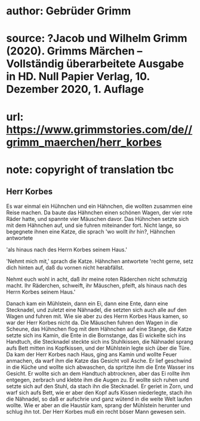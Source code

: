 # author: Gebrüder Grimm
# source: ?Jacob und Wilhelm Grimm (2020). Grimms Märchen – Vollständig überarbeitete Ausgabe in HD. Null Papier Verlag, 10. Dezember 2020, 1. Auflage
# url: https://www.grimmstories.com/de//grimm_maerchen/herr_korbes
# note: copyright of translation tbc

## Herr Korbes 

Es war einmal ein Hühnchen und ein Hähnchen, die wollten zusammen eine
Reise machen. Da baute das Hähnchen einen schönen Wagen, der vier rote
Räder hatte, und spannte vier Mäuschen davor. Das Hühnchen setzte sich
mit dem Hähnchen auf, und sie fuhren miteinander fort. Nicht lange, so
begegnete ihnen eine Katze, die sprach 'wo wollt ihr hin?, Hähnchen
antwortete

'als hinaus
nach des Herrn Korbes seinem Haus.'

'Nehmt mich mit,' sprach die Katze. Hähnchen antwortete 'recht gerne,
setz dich hinten auf, daß du vornen nicht herabfällst.

Nehmt euch wohl in acht,
daß ihr meine roten Räderchen nicht schmutzig macht.
Ihr Räderchen, schweift,
ihr Mäuschen, pfeift,
als hinaus
nach des Herrn Korbes seinem Haus.'

Danach kam ein Mühlstein, dann ein Ei, dann eine Ente, dann eine
Stecknadel, und zuletzt eine Nähnadel, die setzten sich auch alle auf
den Wagen und fuhren mit. Wie sie aber zu des Herrn Korbes Haus kamen,
so war der Herr Korbes nicht da. Die Mäuschen fuhren den Wagen in die
Scheune, das Hühnchen flog mit dem Hähnchen auf eine Stange, die Katze
setzte sich ins Kamin, die Ente in die Bornstange, das Ei wickelte sich
ins Handtuch, die Stecknadel steckte sich ins Stuhlkissen, die Nähnadel
sprang aufs Bett mitten ins Kopfkissen, und der Mühlstein legte sich
über die Türe. Da kam der Herr Korbes nach Haus, ging ans Kamin und
wollte Feuer anmachen, da warf ihm die Katze das Gesicht voll Asche. Er
lief geschwind in die Küche und wollte sich abwaschen, da spritzte ihm
die Ente Wasser ins Gesicht. Er wollte sich an dem Handtuch abtrocknen,
aber das Ei rollte ihm entgegen, zerbrach und klebte ihm die Augen zu.
Er wollte sich ruhen und setzte sich auf den Stuhl, da stach ihn die
Stecknadel. Er geriet in Zorn, und warf sich aufs Bett, wie er aber den
Kopf aufs Kissen niederlegte, stach ihn die Nähnadel, so daß er
aufschrie und ganz wütend in die weite Welt laufen wollte. Wie er aber
an die Haustür kam, sprang der Mühlstein herunter und schlug ihn tot.
Der Herr Korbes muß ein recht böser Mann gewesen sein.
